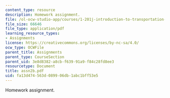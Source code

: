 ```yaml
---
content_type: resource
description: Homework assignment.
file: /ol-ocw-studio-app/courses/1-201j-introduction-to-transportation-systems-fall-2006/fa13d474563d089906db1abc1bff53e5_assn2b.pdf
file_size: 66646
file_type: application/pdf
learning_resource_types:
- Assignments
license: https://creativecommons.org/licenses/by-nc-sa/4.0/
ocw_type: OCWFile
parent_title: Assignments
parent_type: CourseSection
parent_uid: 3e8d8382-a8cb-f639-91a9-f84c28fd8ee3
resourcetype: Document
title: assn2b.pdf
uid: fa13d474-563d-0899-06db-1abc1bff53e5
---
```

Homework assignment.